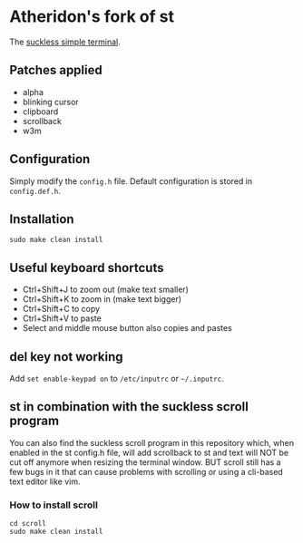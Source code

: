 # Atheridon's fork of st

The [suckless simple terminal](https://st.suckless.org/). 

## Patches applied

+ alpha
+ blinking cursor
+ clipboard 
+ scrollback 
+ w3m

## Configuration

Simply modify the `config.h` file. 
Default configuration is stored in `config.def.h`.

## Installation

```
sudo make clean install
```

## Useful keyboard shortcuts

+ Ctrl+Shift+J to zoom out (make text smaller)
+ Ctrl+Shift+K to zoom in (make text bigger)
+ Ctrl+Shift+C to copy
+ Ctrl+Shift+V to paste
+ Select and middle mouse button also copies and pastes

## del key not working
Add `set enable-keypad on` to `/etc/inputrc` or `~/.inputrc`.

## st in combination with the suckless scroll program

You can also find the suckless scroll program in this repository which,
when enabled in the st config.h file, will add scrollback to st and text 
will NOT be cut off anymore when resizing the terminal window. BUT scroll 
still has a few bugs in it that can cause problems with scrolling or using 
a cli-based text editor like vim.  

### How to install scroll

```
cd scroll
sudo make clean install
```
